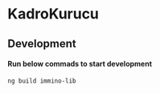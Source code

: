 # KadroKurucu

## Development

#### Run below commads to start development

```ng build immino-lib```
